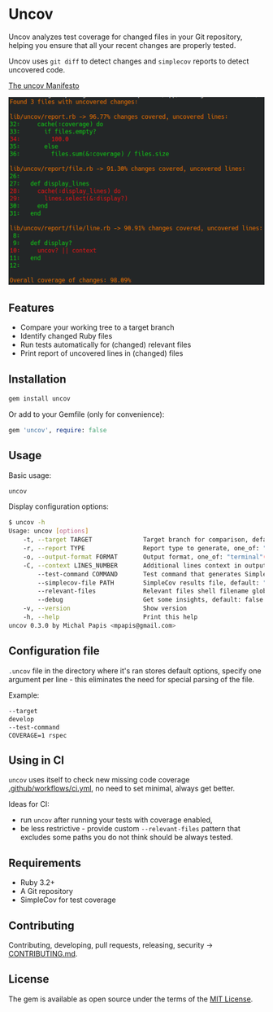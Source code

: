 # Uncov
Uncov analyzes test coverage for changed files in your Git repository,
helping you ensure that all your recent changes are properly tested.

Uncov uses `git diff` to detect changes and `simplecov` reports to detect uncovered code.

[The uncov Manifesto](PHILOSOPHY.md)

![report diff_lines to terminal output](diff_lines_terminal.png)

## Features
- Compare your working tree to a target branch
- Identify changed Ruby files
- Run tests automatically for (changed) relevant files
- Print report of uncovered lines in (changed) files


## Installation
```bash
gem install uncov
```
Or add to your Gemfile (only for convenience):
```ruby
gem 'uncov', require: false
```


## Usage
Basic usage:
```bash
uncov
```

Display configuration options:
```bash
$ uncov -h
Usage: uncov [options]
    -t, --target TARGET              Target branch for comparison, default: "HEAD"
    -r, --report TYPE                Report type to generate, one_of: "diff_lines"(default)
    -o, --output-format FORMAT       Output format, one_of: "terminal"(default)
    -C, --context LINES_NUMBER       Additional lines context in output, default: 1
        --test-command COMMAND       Test command that generates SimpleCov, default: "COVERAGE=true bundle exec rake test"
        --simplecov-file PATH        SimpleCov results file, default: "autodetect"
        --relevant-files             Relevant files shell filename globing: https://ruby-doc.org/core-3.1.1/File.html#method-c-fnmatch, default: "{{bin,exe,exec}/*,{app,lib}/**/*.{rake,rb},Rakefile}"
        --debug                      Get some insights, default: false
    -v, --version                    Show version
    -h, --help                       Print this help
uncov 0.3.0 by Michal Papis <mpapis@gmail.com>
```


## Configuration file
`.uncov` file in the directory where it's ran stores default options,
specify one argument per line - this eliminates the need for special parsing of the file.

Example:
```text
--target
develop
--test-command
COVERAGE=1 rspec
```


## Using in CI
`uncov` uses itself to check new missing code coverage [.github/workflows/ci.yml](.github/workflows/ci.yml),
no need to set minimal, always get better.

Ideas for CI:
- run `uncov` after running your tests with coverage enabled,
- be less restrictive - provide custom `--relevant-files` pattern
  that excludes some paths you do not think should be always tested.


## Requirements
- Ruby 3.2+
- A Git repository
- SimpleCov for test coverage


## Contributing
Contributing, developing, pull requests, releasing, security -> [CONTRIBUTING.md](CONTRIBUTING.md).


## License
The gem is available as open source under the terms of the [MIT License](https://opensource.org/licenses/MIT).
